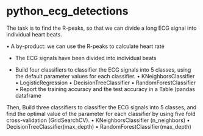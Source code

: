# python_ecg_detections


The task is to find the R-peaks, so that we can divide a long ECG signal
into individual heart beats.

• A by-product: we can use the R-peaks to calculate heart rate 
- The ECG signals have been divided into individual beats

- Build four classifiers to classifier the ECG signals into 5 classes, using the default parameter values
for each classifier.
• KNeighborsClassifier
• LogisticRegression
• DecisionTreeClassifier
• RandomForestClassifier
• Report the training accuracy and the test accuracy in a Table (pandas dataframe


Then, Build three classifiers to classifier the ECG signals into 5 classes, and find the optimal value of the
parameter for each classifier by using five fold cross-validation (GridSearchCV).
• KNeighborsClassifier (n_neighbors)
• DecisionTreeClassifier(max_depth)
• RandomForestClassifier(max_depth)
